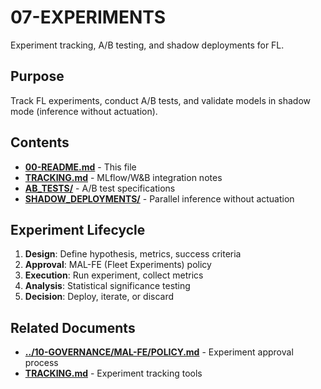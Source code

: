 # 07-EXPERIMENTS

Experiment tracking, A/B testing, and shadow deployments for FL.

## Purpose

Track FL experiments, conduct A/B tests, and validate models in shadow mode (inference without actuation).

## Contents

- [**00-README.md**](00-README.md) - This file
- [**TRACKING.md**](TRACKING.md) - MLflow/W&B integration notes
- [**AB_TESTS/**](AB_TESTS/) -  A/B test specifications
- [**SHADOW_DEPLOYMENTS/**](SHADOW_DEPLOYMENTS/) -  Parallel inference without actuation

## Experiment Lifecycle

1. **Design**: Define hypothesis, metrics, success criteria
2. **Approval**: MAL-FE (Fleet Experiments) policy
3. **Execution**: Run experiment, collect metrics
4. **Analysis**: Statistical significance testing
5. **Decision**: Deploy, iterate, or discard

## Related Documents

- [**../10-GOVERNANCE/MAL-FE/POLICY.md**](../10-GOVERNANCE/MAL-FE/POLICY.md) - Experiment approval process
- [**TRACKING.md**](TRACKING.md) - Experiment tracking tools
